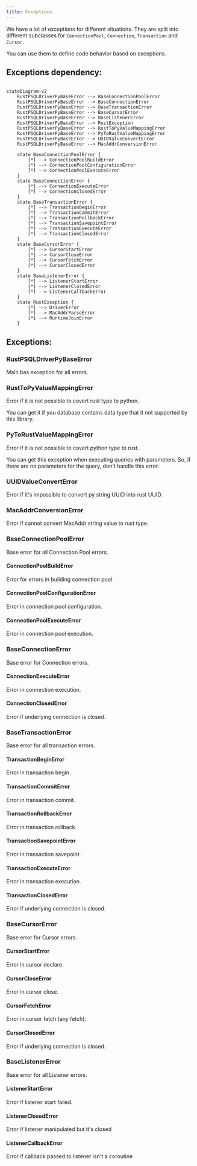 ```yaml
---
title: Exceptions
---
```


We have a lot of exceptions for different situations.
They are split into different subclasses for `ConnectionPool`, `Connection`, `Transaction` and `Cursor`.

You can use them to define code behavior based on exceptions.

## Exceptions dependency:
```mermaid

stateDiagram-v2
    RustPSQLDriverPyBaseError --> BaseConnectionPoolError
    RustPSQLDriverPyBaseError --> BaseConnectionError
    RustPSQLDriverPyBaseError --> BaseTransactionError
    RustPSQLDriverPyBaseError --> BaseCursorError
    RustPSQLDriverPyBaseError --> BaseListenerError
    RustPSQLDriverPyBaseError --> RustException
    RustPSQLDriverPyBaseError --> RustToPyValueMappingError
    RustPSQLDriverPyBaseError --> PyToRustValueMappingError
    RustPSQLDriverPyBaseError --> UUIDValueConvertError
    RustPSQLDriverPyBaseError --> MacAddrConversionError

    state BaseConnectionPoolError {
        [*] --> ConnectionPoolBuildError
        [*] --> ConnectionPoolConfigurationError
        [*] --> ConnectionPoolExecuteError
    }
    state BaseConnectionError {
        [*] --> ConnectionExecuteError
        [*] --> ConnectionClosedError
    }
    state BaseTransactionError {
        [*] --> TransactionBeginError
        [*] --> TransactionCommitError
        [*] --> TransactionRollbackError
        [*] --> TransactionSavepointError
        [*] --> TransactionExecuteError
        [*] --> TransactionClosedError
    }
    state BaseCursorError {
        [*] --> CursorStartError
        [*] --> CursorCloseError
        [*] --> CursorFetchError
        [*] --> CursorClosedError
    }
    state BaseListenerError {
        [*] --> ListenerStartError
        [*] --> ListenerClosedError
        [*] --> ListenerCallbackError
    }
    state RustException {
        [*] --> DriverError
        [*] --> MacAddrParseError
        [*] --> RuntimeJoinError
    }
```

## Exceptions:
### RustPSQLDriverPyBaseError
Main bas exception for all errors.

### RustToPyValueMappingError
Error if it is not possible to covert rust type to python.

You can get it if you database contains data type that it not supported by this library.

### PyToRustValueMappingError
Error if it is not possible to covert python type to rust.

You can get this exception when executing queries with parameters. So, if there are no parameters for the query, don't handle this error.

### UUIDValueConvertError
Error if it's impossible to convert py string UUID into rust UUID.

### MacAddrConversionError
Error if cannot convert MacAddr string value to rust type.

### BaseConnectionPoolError
Base error for all Connection Pool errors.

#### ConnectionPoolBuildError
Error for errors in building connection pool.

#### ConnectionPoolConfigurationError
Error in connection pool configuration.

#### ConnectionPoolExecuteError
Error in connection pool execution.

### BaseConnectionError
Base error for Connection errors.

#### ConnectionExecuteError
Error in connection execution.

#### ConnectionClosedError
Error if underlying connection is closed.

### BaseTransactionError
Base error for all transaction errors.

#### TransactionBeginError
Error in transaction begin.

#### TransactionCommitError
Error in transaction commit.

#### TransactionRollbackError
Error in transaction rollback.

#### TransactionSavepointError
Error in transaction savepoint.

#### TransactionExecuteError
Error in transaction execution.

#### TransactionClosedError
Error if underlying connection is closed.

### BaseCursorError
Base error for Cursor errors.

#### CursorStartError
Error in cursor declare.

#### CursorCloseError
Error in cursor close.

#### CursorFetchError
Error in cursor fetch (any fetch).

#### CursorClosedError
Error if underlying connection is closed.

### BaseListenerError
Base error for all Listener errors.

#### ListenerStartError
Error if listener start failed.

#### ListenerClosedError
Error if listener manipulated but it's closed

#### ListenerCallbackError
Error if callback passed to listener isn't a coroutine
